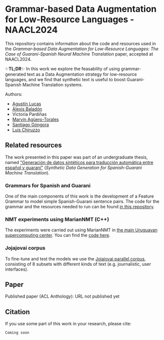 # Grammar-based Data Augmentation for Low-Resource Languages - NAACL2024
This repository contains information about the code and resources used in the *Grammar-based Data Augmentation for Low-Resource Languages: The Case of Guarani-Spanish Neural Machine Translation* paper, accepted at NAACL2024.

✨**TL;DR**✨ In this work we explore the feasability of using grammar-generated text as a Data Augmentation strategy for low-resource languages, and we find that synthetic text is useful to boost Guarani-Spanish Machine Translation systems.

Authors:
- [Agustín Lucas](https://www.researchgate.net/profile/Agustin-Lucas-2)
- [Alexis Baladón](https://www.researchgate.net/profile/Alexis-Baladon)
- Victoria Pardiñas
- [Marvin Agüero-Torales](https://scholar.google.com/citations?user=JqrU3FUAAAAJ)
- [Santiago Góngora](https://scholar.google.com/citations?user=p1lKpmYAAAAJ)
- [Luis Chiruzzo](https://scholar.google.com/citations?user=C7c4uCsAAAAJ)

## Related resources

The work presented in this paper was part of an undergraduate thesis, named ["Generación de datos sintéticos para traducción automática entre español y guaraní"](https://hdl.handle.net/20.500.12008/42425) (*Synthetic Data Generation for Spanish-Guarani Machine Translation*).

### Grammars for Spanish and Guarani

One of the main components of this work is the development of a Feature Grammar to model simple Spanish-Guarani sentence pairs. The code for the grammar and the resources needed to run can be found [in this repository](https://github.com/baladon-lucas-pardinas/SyntaxGrammar-es-gn).

### NMT experiments using MarianNMT (C++)

The experiments were carried out using MarianNMT in [the main Uruguayan supercomputing center](https://cluster.uy/). You can find the [code here](https://github.com/baladon-lucas-pardinas/NMT-Translation-gn-es).

### Jojajovai corpus

To fine-tune and test the models we use the [Jojajovai parallel corpus](https://aclanthology.org/2022.lrec-1.226/), consisting of 8 subsets with different kinds of text (e.g. journalistic, user interfaces).

## Paper

Published paper (ACL Anthology): URL not published yet

## Citation

If you use some part of this work in your research, please cite:

```
Coming soon

```

